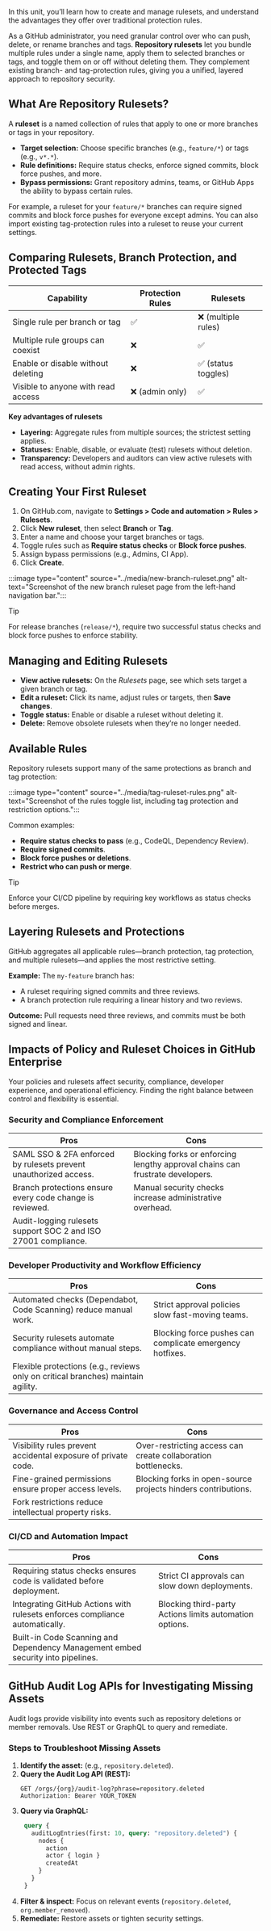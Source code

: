 <!--Manage sensitive data and security policies in GitHub-->

In this unit, you’ll learn how to create and manage rulesets, and understand the advantages they offer over traditional protection rules.

As a GitHub administrator, you need granular control over who can push, delete, or rename branches and tags. **Repository rulesets** let you bundle multiple rules under a single name, apply them to selected branches or tags, and toggle them on or off without deleting them. They complement existing branch- and tag-protection rules, giving you a unified, layered approach to repository security.

## What Are Repository Rulesets?

A **ruleset** is a named collection of rules that apply to one or more branches or tags in your repository.

- **Target selection:** Choose specific branches (e.g., `feature/*`) or tags (e.g., `v*.*`).  
- **Rule definitions:** Require status checks, enforce signed commits, block force pushes, and more.  
- **Bypass permissions:** Grant repository admins, teams, or GitHub Apps the ability to bypass certain rules.  

For example, a ruleset for your `feature/*` branches can require signed commits and block force pushes for everyone except admins. You can also import existing tag-protection rules into a ruleset to reuse your current settings.

## Comparing Rulesets, Branch Protection, and Protected Tags

| Capability                                   | Protection Rules | Rulesets             |
|----------------------------------------------|------------------|----------------------|
| Single rule per branch or tag                | ✅               | ❌ (multiple rules)  |
| Multiple rule groups can coexist             | ❌               | ✅                   |
| Enable or disable without deleting           | ❌               | ✅ (status toggles)  |
| Visible to anyone with read access           | ❌ (admin only)  | ✅                   |

**Key advantages of rulesets**  
- **Layering:** Aggregate rules from multiple sources; the strictest setting applies.  
- **Statuses:** Enable, disable, or evaluate (test) rulesets without deletion.  
- **Transparency:** Developers and auditors can view active rulesets with read access, without admin rights.  

## Creating Your First Ruleset

1. On GitHub.com, navigate to **Settings > Code and automation > Rules > Rulesets**.  
2. Click **New ruleset**, then select **Branch** or **Tag**.  
3. Enter a name and choose your target branches or tags.  
4. Toggle rules such as **Require status checks** or **Block force pushes**.  
5. Assign bypass permissions (e.g., Admins, CI App).  
6. Click **Create**.

:::image type="content" source="../media/new-branch-ruleset.png" alt-text="Screenshot of the new branch ruleset page from the left-hand navigation bar.":::

> [!TIP]  
> For release branches (`release/*`), require two successful status checks and block force pushes to enforce stability.

## Managing and Editing Rulesets

- **View active rulesets:** On the *Rulesets* page, see which sets target a given branch or tag.  
- **Edit a ruleset:** Click its name, adjust rules or targets, then **Save changes**.  
- **Toggle status:** Enable or disable a ruleset without deleting it.  
- **Delete:** Remove obsolete rulesets when they’re no longer needed.

## Available Rules

Repository rulesets support many of the same protections as branch and tag protection:

:::image type="content" source="../media/tag-ruleset-rules.png" alt-text="Screenshot of the rules toggle list, including tag protection and restriction options.":::

Common examples:  
- **Require status checks to pass** (e.g., CodeQL, Dependency Review).  
- **Require signed commits**.  
- **Block force pushes or deletions**.  
- **Restrict who can push or merge**.

> [!TIP]  
> Enforce your CI/CD pipeline by requiring key workflows as status checks before merges.

## Layering Rulesets and Protections

GitHub aggregates all applicable rules—branch protection, tag protection, and multiple rulesets—and applies the most restrictive setting.

**Example:** The `my-feature` branch has:  
- A ruleset requiring signed commits and three reviews.  
- A branch protection rule requiring a linear history and two reviews.

**Outcome:** Pull requests need three reviews, and commits must be both signed and linear.

## Impacts of Policy and Ruleset Choices in GitHub Enterprise

Your policies and rulesets affect security, compliance, developer experience, and operational efficiency. Finding the right balance between control and flexibility is essential.

### Security and Compliance Enforcement

| **Pros**                     | **Cons**               |
|------------------------------|------------------------|
| SAML SSO & 2FA enforced by rulesets prevent unauthorized access. | Blocking forks or enforcing lengthy approval chains can frustrate developers. |
| Branch protections ensure every code change is reviewed. | Manual security checks increase administrative overhead.          |
| Audit-logging rulesets support SOC 2 and ISO 27001 compliance. |               |

### Developer Productivity and Workflow Efficiency

| **Pros**                 | **Cons**                |
|--------------------------|-------------------------|
| Automated checks (Dependabot, Code Scanning) reduce manual work. | Strict approval policies slow fast-moving teams. |
| Security rulesets automate compliance without manual steps. | Blocking force pushes can complicate emergency hotfixes. |
| Flexible protections (e.g., reviews only on critical branches) maintain agility. |              |

### Governance and Access Control

| **Pros**              | **Cons**                  |
|-----------------------|---------------------------|
| Visibility rules prevent accidental exposure of private code. | Over-restricting access can create collaboration bottlenecks. |
| Fine-grained permissions ensure proper access levels. | Blocking forks in open-source projects hinders contributions. |
| Fork restrictions reduce intellectual property risks.      |         |

### CI/CD and Automation Impact

| **Pros**             | **Cons**                   |
|-----------------------|---------------------------|
| Requiring status checks ensures code is validated before deployment.   | Strict CI approvals can slow down deployments. |
| Integrating GitHub Actions with rulesets enforces compliance automatically. | Blocking third-party Actions limits automation options. |
| Built-in Code Scanning and Dependency Management embed security into pipelines. |           |

## GitHub Audit Log APIs for Investigating Missing Assets

Audit logs provide visibility into events such as repository deletions or member removals. Use REST or GraphQL to query and remediate.

### Steps to Troubleshoot Missing Assets

1. **Identify the asset:** (e.g., `repository.deleted`).  
2. **Query the Audit Log API (REST):**  
   ```http
   GET /orgs/{org}/audit-log?phrase=repository.deleted
   Authorization: Bearer YOUR_TOKEN
   ```
3. **Query via GraphQL:**
   ```graphql
    query {
      auditLogEntries(first: 10, query: "repository.deleted") {
        nodes {
          action
          actor { login }
          createdAt
        }
      }
    }
    ```
4. **Filter & inspect:** Focus on relevant events (`repository.deleted`, `org.member_removed`).
5. **Remediate:** Restore assets or tighten security settings.


